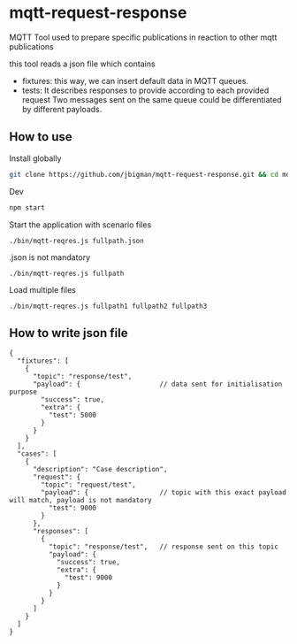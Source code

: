 # mqtt-request-response
MQTT Tool used to prepare specific publications in reaction to other mqtt publications

this tool reads a json file which contains 
* fixtures: this way, we can insert default data in MQTT queues.
* tests: It describes responses to provide according to each provided request
Two messages sent on the same queue could be differentiated by different payloads. 

How to use
---

Install globally
```bash
git clone https://github.com/jbigman/mqtt-request-response.git && cd mqtt-request-response && sudo npm i -g .
```

Dev
```bash
npm start
```

Start the application with scenario files
```
./bin/mqtt-reqres.js fullpath.json
```
.json is not mandatory
```
./bin/mqtt-reqres.js fullpath
```

Load multiple files
```
./bin/mqtt-reqres.js fullpath1 fullpath2 fullpath3
```


How to write json file
---

```
{
  "fixtures": [
    {
      "topic": "response/test",       
      "payload": {                    // data sent for initialisation purpose
        "success": true,
        "extra": {
          "test": 5000
        }
      }
    }
  ],
  "cases": [
    {
      "description": "Case description",
      "request": {
        "topic": "request/test",      
        "payload": {                  // topic with this exact payload will match, payload is not mandatory
          "test": 9000
        }
      },
      "responses": [
        {
          "topic": "response/test",   // response sent on this topic
          "payload": {
            "success": true,
            "extra": {
              "test": 9000
            }
          }
        }
      ]
    }
  ]
}
```


